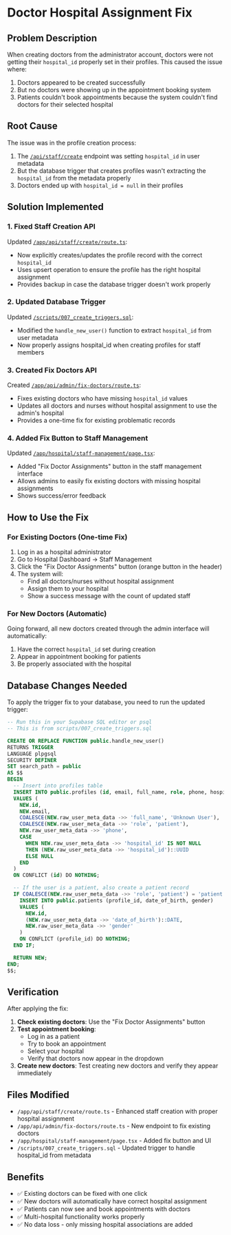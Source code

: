 # Doctor Hospital Assignment Fix

## Problem Description

When creating doctors from the administrator account, doctors were not getting their `hospital_id` properly set in their profiles. This caused the issue where:

1. Doctors appeared to be created successfully
2. But no doctors were showing up in the appointment booking system
3. Patients couldn't book appointments because the system couldn't find doctors for their selected hospital

## Root Cause

The issue was in the profile creation process:

1. The [`/api/staff/create`](./app/api/staff/create/route.ts) endpoint was setting `hospital_id` in user metadata
2. But the database trigger that creates profiles wasn't extracting the `hospital_id` from the metadata properly
3. Doctors ended up with `hospital_id = null` in their profiles

## Solution Implemented

### 1. Fixed Staff Creation API

Updated [`/app/api/staff/create/route.ts`](./app/api/staff/create/route.ts):
- Now explicitly creates/updates the profile record with the correct `hospital_id`
- Uses upsert operation to ensure the profile has the right hospital assignment
- Provides backup in case the database trigger doesn't work properly

### 2. Updated Database Trigger

Updated [`/scripts/007_create_triggers.sql`](./scripts/007_create_triggers.sql):
- Modified the `handle_new_user()` function to extract `hospital_id` from user metadata
- Now properly assigns hospital_id when creating profiles for staff members

### 3. Created Fix Doctors API

Created [`/app/api/admin/fix-doctors/route.ts`](./app/api/admin/fix-doctors/route.ts):
- Fixes existing doctors who have missing `hospital_id` values
- Updates all doctors and nurses without hospital assignment to use the admin's hospital
- Provides a one-time fix for existing problematic records

### 4. Added Fix Button to Staff Management

Updated [`/app/hospital/staff-management/page.tsx`](./app/hospital/staff-management/page.tsx):
- Added "Fix Doctor Assignments" button in the staff management interface
- Allows admins to easily fix existing doctors with missing hospital assignments
- Shows success/error feedback

## How to Use the Fix

### For Existing Doctors (One-time Fix)

1. Log in as a hospital administrator
2. Go to Hospital Dashboard → Staff Management
3. Click the "Fix Doctor Assignments" button (orange button in the header)
4. The system will:
   - Find all doctors/nurses without hospital assignment
   - Assign them to your hospital
   - Show a success message with the count of updated staff

### For New Doctors (Automatic)

Going forward, all new doctors created through the admin interface will automatically:
1. Have the correct `hospital_id` set during creation
2. Appear in appointment booking for patients
3. Be properly associated with the hospital

## Database Changes Needed

To apply the trigger fix to your database, you need to run the updated trigger:

```sql
-- Run this in your Supabase SQL editor or psql
-- This is from scripts/007_create_triggers.sql

CREATE OR REPLACE FUNCTION public.handle_new_user()
RETURNS TRIGGER
LANGUAGE plpgsql
SECURITY DEFINER
SET search_path = public
AS $$
BEGIN
  -- Insert into profiles table
  INSERT INTO public.profiles (id, email, full_name, role, phone, hospital_id)
  VALUES (
    NEW.id,
    NEW.email,
    COALESCE(NEW.raw_user_meta_data ->> 'full_name', 'Unknown User'),
    COALESCE(NEW.raw_user_meta_data ->> 'role', 'patient'),
    NEW.raw_user_meta_data ->> 'phone',
    CASE 
      WHEN NEW.raw_user_meta_data ->> 'hospital_id' IS NOT NULL 
      THEN (NEW.raw_user_meta_data ->> 'hospital_id')::UUID
      ELSE NULL
    END
  )
  ON CONFLICT (id) DO NOTHING;

  -- If the user is a patient, also create a patient record
  IF COALESCE(NEW.raw_user_meta_data ->> 'role', 'patient') = 'patient' THEN
    INSERT INTO public.patients (profile_id, date_of_birth, gender)
    VALUES (
      NEW.id,
      (NEW.raw_user_meta_data ->> 'date_of_birth')::DATE,
      NEW.raw_user_meta_data ->> 'gender'
    )
    ON CONFLICT (profile_id) DO NOTHING;
  END IF;

  RETURN NEW;
END;
$$;
```

## Verification

After applying the fix:

1. **Check existing doctors**: Use the "Fix Doctor Assignments" button
2. **Test appointment booking**: 
   - Log in as a patient
   - Try to book an appointment
   - Select your hospital
   - Verify that doctors now appear in the dropdown
3. **Create new doctors**: Test creating new doctors and verify they appear immediately

## Files Modified

- `/app/api/staff/create/route.ts` - Enhanced staff creation with proper hospital assignment
- `/app/api/admin/fix-doctors/route.ts` - New endpoint to fix existing doctors
- `/app/hospital/staff-management/page.tsx` - Added fix button and UI
- `/scripts/007_create_triggers.sql` - Updated trigger to handle hospital_id from metadata

## Benefits

- ✅ Existing doctors can be fixed with one click
- ✅ New doctors will automatically have correct hospital assignment
- ✅ Patients can now see and book appointments with doctors
- ✅ Multi-hospital functionality works properly
- ✅ No data loss - only missing hospital associations are added